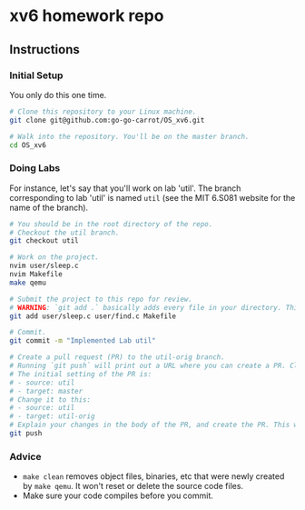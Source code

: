 # xv6 homework repo

## Instructions

### Initial Setup

You only do this one time.

```bash
# Clone this repository to your Linux machine.
git clone git@github.com:go-go-carrot/OS_xv6.git

# Walk into the repository. You'll be on the master branch.
cd OS_xv6
```

### Doing Labs

For instance, let's say that you'll work on lab 'util'. The branch corresponding to lab 'util' is named `util` (see the MIT 6.S081 website for the name of the branch).

```bash
# You should be in the root directory of the repo.
# Checkout the util branch.
git checkout util

# Work on the project.
nvim user/sleep.c
nvim Makefile
make qemu

# Submit the project to this repo for review.
# WARNING: `git add .` basically adds every file in your directory. This will probably add files that the grader is not interested in (e.g., object files). You should run `make clean` to remove all compilation artifacts and check `git status` to identify only the source code files that you modified, and only `git add` those. For example:
git add user/sleep.c user/find.c Makefile

# Commit.
git commit -m "Implemented Lab util"

# Create a pull request (PR) to the util-orig branch.
# Running `git push` will print out a URL where you can create a PR. Click the link.
# The initial setting of the PR is:
# - source: util
# - target: master
# Change it to this:
# - source: util
# - target: util-orig
# Explain your changes in the body of the PR, and create the PR. This will automatically send me an email, so you don't have to tell me seperately.
git push
```

### Advice

- `make clean` removes object files, binaries, etc that were newly created by `make qemu`. It won't reset or delete the source code files.
- Make sure your code compiles before you commit.

